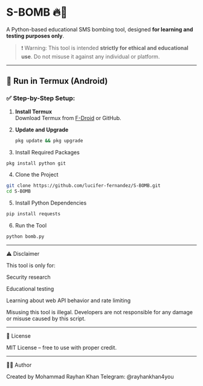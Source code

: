# S-BOMB 🔥📱

A Python-based educational SMS bombing tool, designed **for learning and testing purposes only**.

> ❗ Warning: This tool is intended **strictly for ethical and educational use**. Do not misuse it against any individual or platform.

---

## 📲 Run in Termux (Android)

### ✅ Step-by-Step Setup:

1. **Install Termux**  
   Download Termux from [F-Droid](https://f-droid.org/en/packages/com.termux/) or GitHub.

2. **Update and Upgrade**
   ```bash
   pkg update && pkg upgrade
   ```

3. Install Required Packages
```bash
pkg install python git
```

4. Clone the Project
```bash
git clone https://github.com/lucifer-fernandez/S-BOMB.git
cd S-BOMB
```

5. Install Python Dependencies
```bash
pip install requests
```

6. Run the Tool
```bash
python bomb.py
```



---


⚠️ Disclaimer

This tool is only for:

Security research

Educational testing

Learning about web API behavior and rate limiting


Misusing this tool is illegal.
Developers are not responsible for any damage or misuse caused by this script.


---

📄 License

MIT License – free to use with proper credit.


---

👨‍💻 Author

Created by Mohammad Rayhan Khan
Telegram: 
@rayhankhan4you
